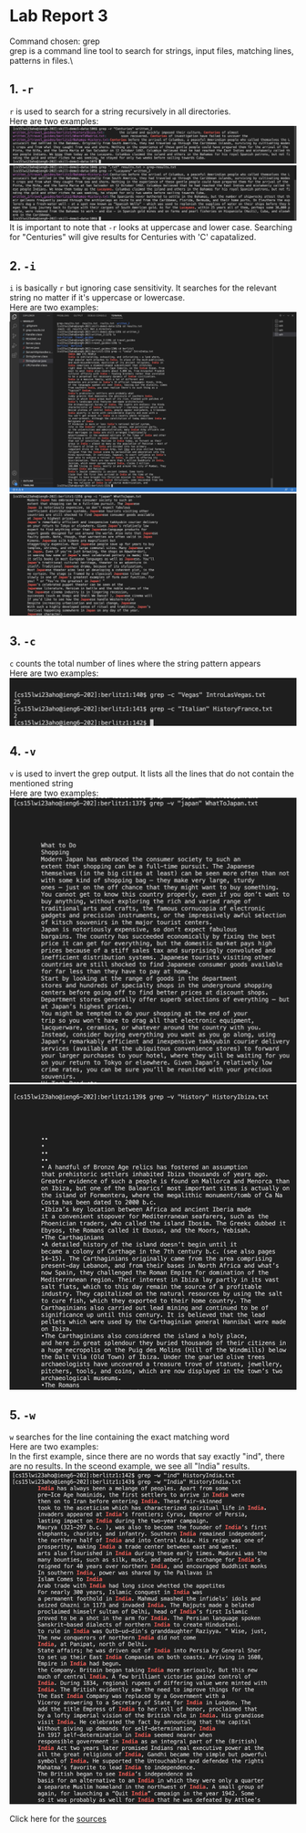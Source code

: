 # Lab Report 3
Command chosen: grep\
grep is a command line tool to search for strings, input files, matching lines, patterns in files.\

## 1. `-r`
`r` is used to search for a string recursively in all directories.\
Here are two examples:
![Image](r1.png)
![Image](r2.png)
It is important to note that `-r` looks at uppercase and lower case. Searching for "Centuries" will give results for Centuries with 'C' capatalized. 

## 2. `-i`
`i` is basically `r` but ignoring case sensitivity. It searches for the relevant string no matter if it's uppercase or lowercase.\
Here are two examples:
![Image](i1.png)
![Image](i2.png)

## 3. `-c`
`c` counts the total number of lines where the string pattern appears\
Here are two examples:
![Image](c.png)

## 4. `-v`
`v` is used to invert the grep output. It lists all the lines that do not contain the mentioned string\
Here are two examples:
![Image](v1.png)
![Image](v2.png)

## 5. `-w`
`w` searches for the line containing the exact matching word\
Here are two examples:\
In the first example, since there are no words that say exactly "ind", there are no results. In the sceond example, we see all "India" results. 
![Image](w.png)

Click here for the [sources](https://www.digitalocean.com/community/tutorials/grep-command-in-linux-unix)
